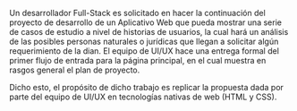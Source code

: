 Un desarrollador Full-Stack es solicitado en hacer la continuación del proyecto de desarrollo de un Aplicativo Web que pueda mostrar una serie de casos de estudio a nivel de historias de usuarios, la cual hará un análisis de las posibles personas naturales o jurídicas que llegan a solicitar algún requerimiento de la dian. El equipo de UI/UX hace una entrega formal del primer flujo de entrada para la página principal, en el cual muestra en rasgos general el plan de proyecto.



Dicho esto, el propósito de dicho trabajo es replicar la propuesta dada por parte del equipo de UI/UX en tecnologías nativas de web (HTML y CSS).
